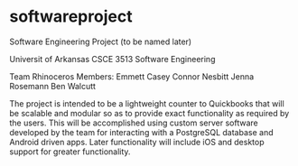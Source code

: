 # softwareproject
Software Engineering Project (to be named later)

Universit of Arkansas CSCE 3513 Software Engineering

Team Rhinoceros Members:
Emmett Casey
Connor Nesbitt
Jenna Rosemann
Ben Walcutt

The project is intended to be a lightweight counter to Quickbooks that will be scalable and modular so as to provide exact functionality as required by the users. This will be accomplished using custom server software developed by the team for interacting with a PostgreSQL database and Android driven apps. Later functionality will include iOS and desktop support for greater functionality.
